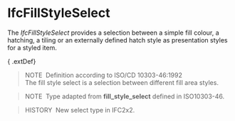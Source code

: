 IfcFillStyleSelect
==================

The _IfcFillStyleSelect_ provides a selection between a simple fill colour, a hatching, a tiling or an externally defined hatch style as presentation styles for a styled item.

{ .extDef}
> NOTE&nbsp; Definition according to ISO/CD 10303-46:1992  
> The fill style select is a selection between different fill area styles.

> NOTE&nbsp; Type adapted from **fill_style_select** defined in ISO10303-46.

> HISTORY&nbsp; New select type in IFC2x2.
